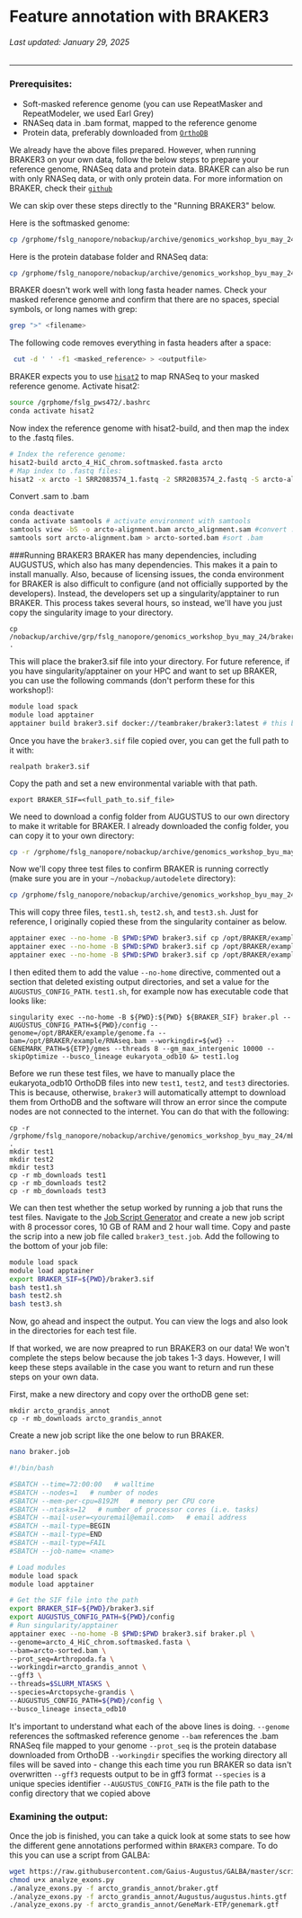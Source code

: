 # Feature annotation with BRAKER3
###### Last updated: January 29, 2025
------------------------------------------------------------------------

### Prerequisites: 

- Soft-masked reference genome (you can use RepeatMasker and RepeatModeler, we used Earl Grey)
- RNASeq data in .bam format, mapped to the reference genome
- Protein data, preferably downloaded from [`OrthoDB`](https://bioinf.uni-greifswald.de/bioinf/partitioned_odb11/)

We already have the above files prepared. However, when running BRAKER3 on your own data, follow the below steps to prepare your reference genome, RNASeq data and protein data. BRAKER can also be run with only RNASeq data, or with only protein data. For more information on BRAKER, check their [`github`](https://github.com/Gaius-Augustus/BRAKER#f19)

We can skip over these steps directly to the "Running BRAKER3" below.

Here is the softmasked genome:

```bash
cp /grphome/fslg_nanopore/nobackup/archive/genomics_workshop_byu_may_24/arcto_4_HiC_chrom_EarlGrey/arcto_4_HiC_chrom_summaryFiles/arcto_4_HiC_chrom.softmasked.fasta .
```

Here is the protein database folder and RNASeq data:

```bash
cp /grphome/fslg_nanopore/nobackup/archive/genomics_workshop_byu_may_24/braker-files/* .
```

BRAKER doesn't work well with long fasta header names. Check your masked reference genome and confirm that there are no spaces, special symbols, or long names with grep:

```bash
grep ">" <filename>
```

The following code removes everything in fasta headers after a space:

```bash
 cut -d ' ' -f1 <masked_reference> > <outputfile>
```

BRAKER expects you to use [`hisat2`](https://daehwankimlab.github.io/hisat2/download/) to map RNASeq to your masked reference genome. Activate hisat2:

```bash
source /grphome/fslg_pws472/.bashrc
conda activate hisat2
```

Now index the reference genome with hisat2-build, and then map the index to the .fastq files.

```bash
# Index the reference genome:
hisat2-build arcto_4_HiC_chrom.softmasked.fasta arcto
# Map index to .fastq files:
hisat2 -x arcto -1 SRR2083574_1.fastq -2 SRR2083574_2.fastq -S arcto-alignment.bam
```

Convert .sam to .bam
```bash
conda deactivate
conda activate samtools # activate environment with samtools
samtools view -bS -o arcto-alignment.bam arcto_alignment.sam #convert .sam to .bam
samtools sort arcto-alignment.bam > arcto-sorted.bam #sort .bam
```

###Running BRAKER3
BRAKER has many dependencies, including AUGUSTUS, which also has many dependencies. This makes it a pain to install manually. Also, because of licensing issues, the conda environment for BRAKER is also difficult to configure (and not officially supported by the developers). Instead, the developers set up a singularity/apptainer to run BRAKER. This process takes several hours, so instead, we'll have you just copy the singularity image to your directory.

```
cp /nobackup/archive/grp/fslg_nanopore/genomics_workshop_byu_may_24/braker3.sif .
```

This will place the braker3.sif file into your directory. For future reference, if you have singularity/apptainer on your HPC and want to set up BRAKER, you can use the following commands (don't perform these for this workshop!):

```bash
module load spack
module load apptainer
apptainer build braker3.sif docker://teambraker/braker3:latest # this builds the .sif file which singularity/apptainer will need to run BRAKER
```

Once you have the `braker3.sif` file copied over, you can get the full path to it with:

```
realpath braker3.sif
```

Copy the path and set a new environmental variable with that path.

```
export BRAKER_SIF=<full_path_to.sif_file>
```

We need to download a config folder from AUGUSTUS to our own directory to make it writable for BRAKER. I already downloaded the config folder, you can copy it to your own directory: 

```bash
cp -r /grphome/fslg_nanopore/nobackup/archive/genomics_workshop_byu_may_24/config/ .
```

Now we'll copy three test files to confirm BRAKER is running correctly (make sure you are in your `~/nobackup/autodelete` directory):

```bash
cp /grphome/fslg_nanopore/nobackup/archive/genomics_workshop_byu_may_24/test*sh
```

This will copy three files, `test1.sh`, `test2.sh`, and `test3.sh`. Just for reference, I originally copied these from the singularity container as below.

```bash
apptainer exec --no-home -B $PWD:$PWD braker3.sif cp /opt/BRAKER/example/singularity-tests/test1.sh .
apptainer exec --no-home -B $PWD:$PWD braker3.sif cp /opt/BRAKER/example/singularity-tests/test2.sh .
apptainer exec --no-home -B $PWD:$PWD braker3.sif cp /opt/BRAKER/example/singularity-tests/test3.sh .
```

I then edited them to add the value `--no-home` directive, commented out a section that deleted existing output directories, and set a value for the `AUGUSTUS_CONFIG_PATH`. `test1.sh`, for example now has executable code that looks like:

```
singularity exec --no-home -B ${PWD}:${PWD} ${BRAKER_SIF} braker.pl --AUGUSTUS_CONFIG_PATH=${PWD}/config --genome=/opt/BRAKER/example/genome.fa --bam=/opt/BRAKER/example/RNAseq.bam --workingdir=${wd} --GENEMARK_PATH=${ETP}/gmes --threads 8 --gm_max_intergenic 10000 --skipOptimize --busco_lineage eukaryota_odb10 &> test1.log
```

Before we run these test files, we have to manually place the eukaryota_odb10 OrthoDB files into new `test1`, `test2`, and `test3` directories. This is because, otherwise, `braker3` will automatically attempt to download them from OrthoDB and the software will throw an error since the compute nodes are not connected to the internet. You can do that with the following:

```
cp -r /grphome/fslg_nanopore/nobackup/archive/genomics_workshop_byu_may_24/mb_downloads .
mkdir test1
mkdir test2
mkdir test3
cp -r mb_downloads test1
cp -r mb_downloads test2
cp -r mb_downloads test3
```

We can then test whether the setup worked by running a job that runs the test files. Navigate to the [Job Script Generator](https://rc.byu.edu/documentation/slurm/script-generator) and create a new job script with 8 processor cores, 10 GB of RAM and 2 hour wall time. Copy and paste the scrip into a new job file called `braker3_test.job`. Add the following to the bottom of your job file:

```bash
module load spack
module load apptainer
export BRAKER_SIF=${PWD}/braker3.sif
bash test1.sh
bash test2.sh
bash test3.sh
```

Now, go ahead and inspect the output. You can view the logs and also look in the directories for each test file.

If that worked, we are now preapred to run BRAKER3 on our data! We won't complete the steps below because the job takes 1-3 days. However, I will keep these steps available in the case you want to return and run these steps on your own data.

First, make a new directory and copy over the orthoDB gene set:

```
mkdir arcto_grandis_annot
cp -r mb_downloads arcto_grandis_annot
```

Create a new job script like the one below to run BRAKER. 


```bash
nano braker.job
```

```bash
#!/bin/bash

#SBATCH --time=72:00:00   # walltime
#SBATCH --nodes=1   # number of nodes
#SBATCH --mem-per-cpu=8192M   # memory per CPU core
#SBATCH --ntasks=12   # number of processor cores (i.e. tasks)
#SBATCH --mail-user=<youremail@email.com>   # email address
#SBATCH --mail-type=BEGIN
#SBATCH --mail-type=END
#SBATCH --mail-type=FAIL
#SBATCH --job-name= <name>

# Load modules
module load spack
module load apptainer

# Get the SIF file into the path
export BRAKER_SIF=${PWD}/braker3.sif
export AUGUSTUS_CONFIG_PATH=${PWD}/config
# Run singularity/apptainer
apptainer exec --no-home -B $PWD:$PWD braker3.sif braker.pl \
--genome=arcto_4_HiC_chrom.softmasked.fasta \
--bam=arcto-sorted.bam \
--prot_seq=Arthropoda.fa \
--workingdir=arcto_grandis_annot \
--gff3 \
--threads=$SLURM_NTASKS \
--species=Arctopsyche-grandis \
--AUGUSTUS_CONFIG_PATH=${PWD}/config \
--busco_lineage insecta_odb10
```

It's important to understand what each of the above lines is doing. 
`--genome` references the softmasked reference genome 
`--bam` references the .bam RNASeq file mapped to your genome
`--prot_seq` is the protein database downloaded from OrthoDB
`--workingdir` specifies the working directory all files will be saved into - change this each time you run BRAKER so data isn't overwritten
`--gff3` requests output to be in gff3 format
`--species` is a unique species identifier
`--AUGUSTUS_CONFIG_PATH` is the file path to the config directory that we copied above

### Examining the output:

Once the job is finished, you can take a quick look at some stats to see how the different gene annotations performed within `BRAKER3` compare. To do this you can use a script from GALBA:

```bash
wget https://raw.githubusercontent.com/Gaius-Augustus/GALBA/master/scripts/analyze_exons.py
chmod u+x analyze_exons.py
./analyze_exons.py -f arcto_grandis_annot/braker.gtf
./analyze_exons.py -f arcto_grandis_annot/Augustus/augustus.hints.gtf
./analyze_exons.py -f arcto_grandis_annot/GeneMark-ETP/genemark.gtf
```
